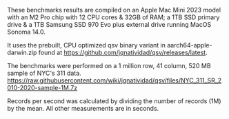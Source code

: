 These benchmarks results are compiled on an Apple Mac Mini 2023 model with an M2 Pro chip
with 12 CPU cores & 32GB of RAM; a 1TB SSD primary drive & a 1TB Samsung SSD 970 Evo plus
external drive running MacOS Sonoma 14.0.


It uses the prebuilt, CPU optimized qsv binary variant in aarch64-apple-darwin.zip
found at https://github.com/jqnatividad/qsv/releases/latest.


The benchmarks were performed on a 1 million row, 41 column, 520 MB sample of NYC's 311 data.
https://raw.githubusercontent.com/wiki/jqnatividad/qsv/files/NYC_311_SR_2010-2020-sample-1M.7z


Records per second was calculated by dividing the number of records (1M) by the mean.
All other measurements are in seconds.
